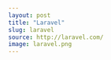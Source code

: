 ```yaml
---
layout: post
title: "Laravel"
slug: laravel
source: http://laravel.com/
image: laravel.png
---
```



